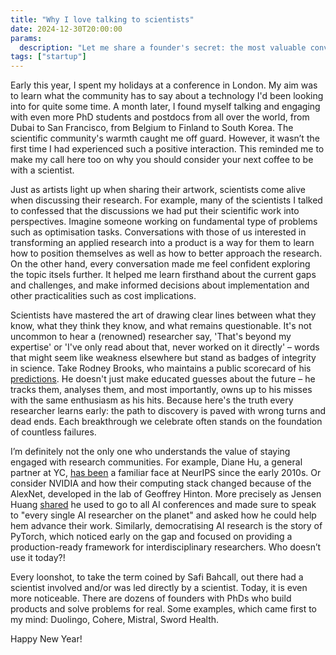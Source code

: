 ```yaml
---
title: "Why I love talking to scientists"
date: 2024-12-30T20:00:00
params:
  description: "Let me share a founder's secret: the most valuable conversation you could have next year might not be with a VC or a tech guru – it could be with a scientist."
tags: ["startup"]
---
```

Early this year, I spent my holidays at a conference in London. My aim was to learn what the community has to say about a technology I'd been looking into for quite some time. A month later, I found myself talking and engaging with even more PhD students and postdocs from all over the world, from Dubai to San Francisco, from Belgium to Finland to South Korea. The scientific community's warmth caught me off guard. However, it wasn’t the first time I had experienced such a positive interaction. This reminded me to make my call here too on why you should consider your next coffee to be with a scientist.

Just as artists light up when sharing their artwork, scientists come alive when discussing their research. For example, many of the scientists I talked to confessed that the discussions we had put their scientific work into perspectives. Imagine someone working on fundamental type of problems such as optimisation tasks. Conversations with those of us interested in transforming an applied research into a product is a way for them to learn how to position themselves as well as how to better approach the research. On the other hand, every conversation made me feel confident exploring the topic itsels further. It helped me learn firsthand about the current gaps and challenges, and make informed decisions about implementation and other practicalities such as cost implications.

Scientists have mastered the art of drawing clear lines between what they know, what they think they know, and what remains questionable. It's not uncommon to hear a (renowned) researcher say, 'That's beyond my expertise' or 'I've only read about that, never worked on it directly' – words that might seem like weakness elsewhere but stand as badges of integrity in science. Take Rodney Brooks, who maintains a public scorecard of his [predictions](https://rodneybrooks.com/predictions-scorecard-2024-january-01/). He doesn't just make educated guesses about the future – he tracks them, analyses them, and most importantly, owns up to his misses with the same enthusiasm as his hits. Because here's the truth every researcher learns early: the path to discovery is paved with wrong turns and dead ends. Each breakthrough we celebrate often stands on the foundation of countless failures.

I’m definitely not the only one who understands the value of staying engaged with research communities. For example, Diane Hu, a general partner at YC, [has been](https://youtu.be/TwDJhUJL-5o?feature=shared) a familiar face at NeurIPS since the early 2010s. Or consider NVIDIA and how their computing stack changed because of the AlexNet, developed in the lab of Geoffrey Hinton. More precisely as Jensen Huang [shared](https://youtu.be/y6NfxiemvHg?feature=shared) he used to go to all AI conferences and made sure to speak to "every single AI researcher on the planet" and asked how he could help hem advance their work. Similarly, democratising AI research is the story of PyTorch, which noticed early on the gap and focused on providing a production-ready framework for interdisciplinary researchers. Who doesn’t use it today?!

Every loonshot, to take the term coined by Safi Bahcall, out there had a scientist involved and/or was led directly by a scientist. Today, it is even more noticeable. There are dozens of founders with PhDs who build products and solve problems for real. Some examples, which came first to my mind: Duolingo, Cohere, Mistral, Sword Health.

Happy New Year!